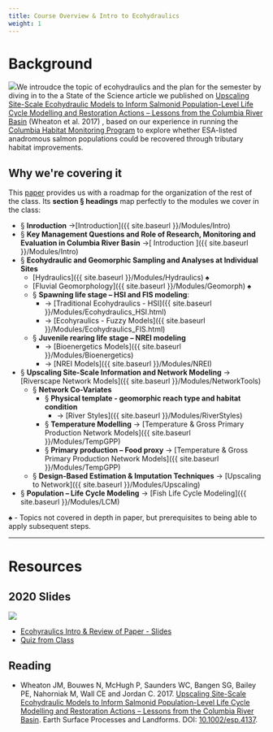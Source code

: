 ```yaml
---
title: Course Overview & Intro to Ecohydraulics
weight: 1
---
```


# Background


<a href="https://www.researchgate.net/publication/314158662_Upscaling_Site-Scale_Ecohydraulic_Models_to_Inform_Salmonid_Population-Level_Life_Cycle_Modelling_and_Restoration_Actions_-_Lessons_from_the_Columbia_River_Basin_Upscaling_Ecohydraulic_Models"><img class="float-left" src="{{ site.baseurl }}/assets/images/covers/Wheaton2017.png"></a>We introudce the topic of ecohydraulics and the plan for the semester by diving in to the a State of the Science article we published on [Upscaling Site-Scale Ecohydraulic Models to Inform Salmonid Population-Level Life Cycle Modelling and Restoration Actions – Lessons from the Columbia River Basin](https://s3-us-west-2.amazonaws.com/etalweb.joewheaton.org/Courses/Ecohydraulic/2020/Reading/esp4137.pdf)  (Wheaton et al. 2017) , based on our experience in running the [Columbia Habitat Monitoring Program](http://champmonitoring.org) to explore whether ESA-listed anadromous salmon populations could be recovered through tributary habitat improvements. 

## Why we're covering it
This [paper](https://s3-us-west-2.amazonaws.com/etalweb.joewheaton.org/Courses/Ecohydraulic/2020/Reading/esp4137.pdf) provides us with a roadmap for the organization of the rest of the class. Its **section § headings** map perfectly to the modules we cover in the class:
- § **Inroduction** →[Introduction]({{ site.baseurl }}/Modules/Intro)
- § **Key Management Questions and Role of Research, Monitoring and Evaluation in Columbia River Basin**  →[ Introduction ]({{ site.baseurl }}/Modules/Intro)
- § **Ecohydraulic and Geomorphic Sampling and
Analyses at Individual Sites**
  - [Hydraulics]({{ site.baseurl }}/Modules/Hydraulics) ♠
  - [Fluvial Geomorphology]({{ site.baseurl }}/Modules/Geomorph) ♠
  - § **Spawning life stage – HSI and FIS modeling**:
    - → [Traditional Ecohydraulics - HSI]({{ site.baseurl }}/Modules/Ecohydraulics_HSI.html)
    - → [Ecohyraulics - Fuzzy Models]({{ site.baseurl }}/Modules/Ecohydraulics_FIS.html)
  - § **Juvenile rearing life stage – NREI modeling** 
    - → [Bioenergetics Models]({{ site.baseurl }}/Modules/Bioenergetics)
    - → [NREI Models]({{ site.baseurl }}/Modules/NREI)
- § **Upscaling Site-Scale Information and Network Modeling**  → [Riverscape Network Models]({{ site.baseurl }}/Modules/NetworkTools)
  - § **Network Co-Variates**
    - § **Physical template - geomorphic reach type and
habitat condition**
      - → [River Styles]({{ site.baseurl }}/Modules/RiverStyles)
    - § **Temperature Modelling** → [Temperature & Gross Primary Production Network Models]({{ site.baseurl }}/Modules/TempGPP)
    - § **Primary production – Food proxy** → [Temperature & Gross Primary Production Network Models]({{ site.baseurl }}/Modules/TempGPP)
  - § **Design-Based Estimation & Imputation Techniques**  → [Upscaling to Network]({{ site.baseurl }}/Modules/Upscaling)
- § **Population – Life Cycle Modeling** → [Fish Life Cycle Modeling]({{ site.baseurl }}/Modules/LCM)


♠ - Topics not covered in depth in paper, but prerequisites to being able to apply subsequent steps.

------
# Resources

## 2020 Slides
[<img class="float-right" src="{{ site.baseurl }}/assets/images/lectures/2020_Ecohydraulics_Week_01.png">](https://s3-us-west-2.amazonaws.com/etalweb.joewheaton.org/Courses/Ecohydraulic/2020/Lectures/WATS6900_Ecohydraulics_2020_Week01.pdf)

- <i class="fa fa-file-pdf-o" aria-hidden="true"></i> [Ecohyraulics Intro & Review of Paper - Slides](https://s3-us-west-2.amazonaws.com/etalweb.joewheaton.org/Courses/Ecohydraulic/2020/Lectures/WATS6900_Ecohydraulics_2020_Week01.pdf) 
- <i class="fa fa-file-word-o" aria-hidden="true"></i> [Quiz from Class](https://s3-us-west-2.amazonaws.com/etalweb.joewheaton.org/Courses/Ecohydraulic/2020/Lectures/Hydraulics+Quiz.docx)


## Reading

- Wheaton JM, Bouwes N, McHugh P, Saunders WC, Bangen SG, Bailey PE, Nahorniak M, Wall CE and Jordan C. 2017.  [Upscaling Site-Scale Ecohydraulic Models to Inform Salmonid Population-Level Life Cycle Modelling and Restoration Actions – Lessons from the Columbia River Basin](https://www.researchgate.net/publication/314158662_Upscaling_Site-Scale_Ecohydraulic_Models_to_Inform_Salmonid_Population-Level_Life_Cycle_Modelling_and_Restoration_Actions_-_Lessons_from_the_Columbia_River_Basin_Upscaling_Ecohydraulic_Models). Earth Surface Processes and Landforms. DOI: [10.1002/esp.4137](https://dx.doi.org/10.1002/esp.4137).

